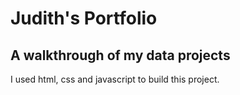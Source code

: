 # Judith's Portfolio
## A walkthrough of my data projects

I used html, css and javascript to build this project.
